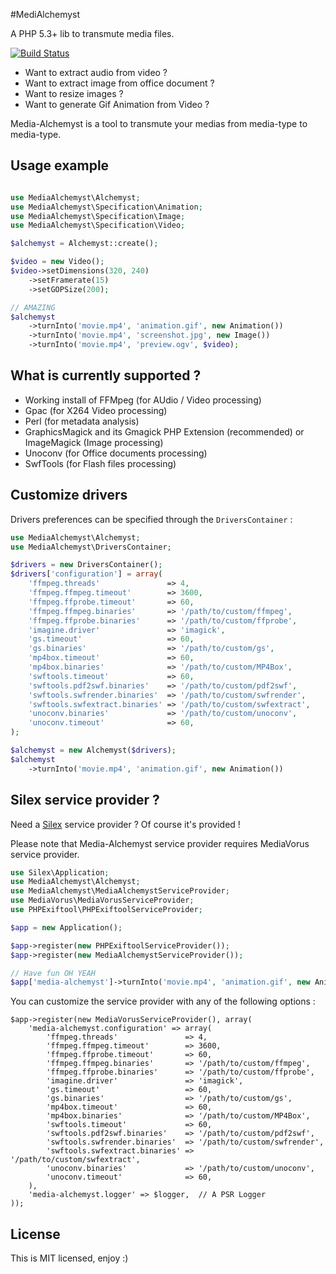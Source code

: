 #MediAlchemyst

A PHP 5.3+ lib to transmute media files.

[![Build Status](https://travis-ci.org/alchemy-fr/Media-Alchemyst.png?branch=master)](http://travis-ci.org/alchemy-fr/Media-Alchemyst)

* Want to extract audio from video ?
* Want to extract image from office document ?
* Want to resize images ?
* Want to generate Gif Animation from Video ?

Media-Alchemyst is a tool to transmute your medias from media-type to
media-type.

## Usage example

```php

use MediaAlchemyst\Alchemyst;
use MediaAlchemyst\Specification\Animation;
use MediaAlchemyst\Specification\Image;
use MediaAlchemyst\Specification\Video;

$alchemyst = Alchemyst::create();

$video = new Video();
$video->setDimensions(320, 240)
    ->setFramerate(15)
    ->setGOPSize(200);

// AMAZING
$alchemyst
    ->turnInto('movie.mp4', 'animation.gif', new Animation())
    ->turnInto('movie.mp4', 'screenshot.jpg', new Image())
    ->turnInto('movie.mp4', 'preview.ogv', $video);

```

## What is currently supported ?

* Working install of FFMpeg (for AUdio / Video processing)
* Gpac (for X264 Video processing)
* Perl (for metadata analysis)
* GraphicsMagick and its Gmagick PHP Extension (recommended) or ImageMagick (Image processing)
* Unoconv (for Office documents processing)
* SwfTools (for Flash files processing)

## Customize drivers

Drivers preferences can be specified through the `DriversContainer` :

```php
use MediaAlchemyst\Alchemyst;
use MediaAlchemyst\DriversContainer;

$drivers = new DriversContainer();
$drivers['configuration'] = array(
    'ffmpeg.threads'               => 4,
    'ffmpeg.ffmpeg.timeout'        => 3600,
    'ffmpeg.ffprobe.timeout'       => 60,
    'ffmpeg.ffmpeg.binaries'       => '/path/to/custom/ffmpeg',
    'ffmpeg.ffprobe.binaries'      => '/path/to/custom/ffprobe',
    'imagine.driver'               => 'imagick',
    'gs.timeout'                   => 60,
    'gs.binaries'                  => '/path/to/custom/gs',
    'mp4box.timeout'               => 60,
    'mp4box.binaries'              => '/path/to/custom/MP4Box',
    'swftools.timeout'             => 60,
    'swftools.pdf2swf.binaries'    => '/path/to/custom/pdf2swf',
    'swftools.swfrender.binaries'  => '/path/to/custom/swfrender',
    'swftools.swfextract.binaries' => '/path/to/custom/swfextract',
    'unoconv.binaries'             => '/path/to/custom/unoconv',
    'unoconv.timeout'              => 60,
);

$alchemyst = new Alchemyst($drivers);
$alchemyst
    ->turnInto('movie.mp4', 'animation.gif', new Animation())
```

## Silex service provider ?

Need a [Silex](silex.sensiolabs.org) service provider ? Of course it's provided !

Please note that Media-Alchemyst service provider requires MediaVorus service
provider.

```php
use Silex\Application;
use MediaAlchemyst\Alchemyst;
use MediaAlchemyst\MediaAlchemystServiceProvider;
use MediaVorus\MediaVorusServiceProvider;
use PHPExiftool\PHPExiftoolServiceProvider;

$app = new Application();

$app->register(new PHPExiftoolServiceProvider());
$app->register(new MediaAlchemystServiceProvider());

// Have fun OH YEAH
$app['media-alchemyst']->turnInto('movie.mp4', 'animation.gif', new Animation());
```

You can customize the service provider with any of the following options :

```
$app->register(new MediaVorusServiceProvider(), array(
    'media-alchemyst.configuration' => array(
        'ffmpeg.threads'               => 4,
        'ffmpeg.ffmpeg.timeout'        => 3600,
        'ffmpeg.ffprobe.timeout'       => 60,
        'ffmpeg.ffmpeg.binaries'       => '/path/to/custom/ffmpeg',
        'ffmpeg.ffprobe.binaries'      => '/path/to/custom/ffprobe',
        'imagine.driver'               => 'imagick',
        'gs.timeout'                   => 60,
        'gs.binaries'                  => '/path/to/custom/gs',
        'mp4box.timeout'               => 60,
        'mp4box.binaries'              => '/path/to/custom/MP4Box',
        'swftools.timeout'             => 60,
        'swftools.pdf2swf.binaries'    => '/path/to/custom/pdf2swf',
        'swftools.swfrender.binaries'  => '/path/to/custom/swfrender',
        'swftools.swfextract.binaries' => '/path/to/custom/swfextract',
        'unoconv.binaries'             => '/path/to/custom/unoconv',
        'unoconv.timeout'              => 60,
    ),
    'media-alchemyst.logger' => $logger,  // A PSR Logger
));
```

## License

This is MIT licensed, enjoy :)
